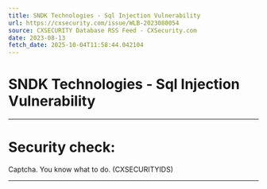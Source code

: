 ```yaml
---
title: SNDK Technologies - Sql Injection Vulnerability
url: https://cxsecurity.com/issue/WLB-2023080054
source: CXSECURITY Database RSS Feed - CXSecurity.com
date: 2023-08-13
fetch_date: 2025-10-04T11:58:44.042104
---
```


# SNDK Technologies - Sql Injection Vulnerability

---

# Security check:

Captcha. You know what to do. (CXSECURITYIDS)

---